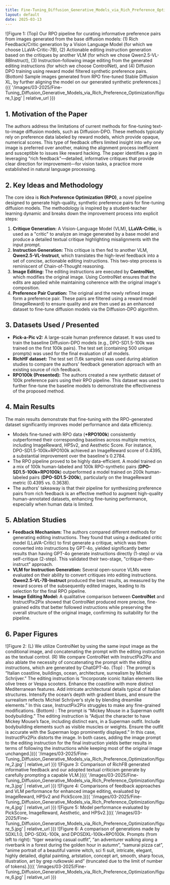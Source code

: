 ```yaml
---
title: Fine-Tuning_Diffusion_Generative_Models_via_Rich_Preference_Optimization
layout: default
date: 2025-03-13
---
```

![Figure 1: (Top) Our RPO pipeline for curating informative preference pairs from images generated from the base diffusion models: (1) Rich Feedback/Critic generation by a Vision Language Model (for which we choose LLaVA-Critic-7B), (2) Actionable editing instruction generation based on the critiques by another VLM (for which we chose Qwen2.5-VL-8BInstruct), (3) Instruction-following image editing from the generated editing instructions (for which we choose ControlNet), and (4) Diffusion DPO training using reward model filtered synthetic preference pairs. (Bottom) Sample images generated from RPO fine-tuned Stable Diffusion XL, by further aligning the model on our generated synthetic preferences.]({{ '/images/03-2025/Fine-Tuning_Diffusion_Generative_Models_via_Rich_Preference_Optimization/figure_1.jpg' | relative_url }})
## 1. Motivation of the Paper
The authors address the limitations of current methods for fine-tuning text-to-image diffusion models, such as Diffusion-DPO. These methods typically rely on preference data labeled by reward models, which provide opaque, numerical scores. This type of feedback offers limited insight into *why* one image is preferred over another, making the alignment process inefficient and susceptible to issues like reward hacking. The paper identifies a gap in leveraging "rich feedback"—detailed, informative critiques that provide clear direction for improvement—for vision tasks, a practice more established in natural language processing.

## 2. Key Ideas and Methodology
The core idea is **Rich Preference Optimization (RPO)**, a novel pipeline designed to generate high-quality, synthetic preference pairs for fine-tuning diffusion models. The methodology is inspired by a student-teacher learning dynamic and breaks down the improvement process into explicit steps:

1.  **Critique Generation:** A Vision-Language Model (VLM), **LLaVA-Critic**, is used as a "critic" to analyze an image generated by a base model and produce a detailed textual critique highlighting misalignments with the input prompt.
2.  **Instruction Generation:** This critique is then fed to another VLM, **Qwen2.5-VL-Instruct**, which translates the high-level feedback into a set of concise, actionable editing instructions. This two-step process is reminiscent of Chain-of-Thought reasoning.
3.  **Image Editing:** The editing instructions are executed by **ControlNet**, which modifies the original image. Using ControlNet ensures that the edits are applied while maintaining coherence with the original image's composition.
4.  **Preference Pair Curation:** The original and the newly refined image form a preference pair. These pairs are filtered using a reward model (ImageReward) to ensure quality and are then used as an enhanced dataset to fine-tune diffusion models via the Diffusion-DPO algorithm.

## 3. Datasets Used / Presented
*   **Pick-a-Pic v2:** A large-scale human preference dataset. It was used to train the baseline Diffusion-DPO models (e.g., DPO-SD1.5-100k was trained on the first 100k pairs). The test set (containing 500 unique prompts) was used for the final evaluation of all models.
*   **RichHF dataset:** The test set (1.6k samples) was used during ablation studies to compare the authors' feedback generation approach with an existing source of rich feedback.
*   **RPO100k (Presented):** The authors created a new synthetic dataset of 100k preference pairs using their RPO pipeline. This dataset was used to further fine-tune the baseline models to demonstrate the effectiveness of the proposed method.

## 4. Main Results
The main results demonstrate that fine-tuning with the RPO-generated dataset significantly improves model performance and data efficiency.

*   Models fine-tuned with RPO data (**+RPO100k**) consistently outperformed their corresponding baselines across multiple metrics, including ImageReward, HPSv2, and Aesthetic Score. For instance, DPO-SD1.5-100k+RPO100k achieved an ImageReward score of 0.4395, a substantial improvement over the baseline's 0.2784.
*   The RPO pipeline proved to be highly data-efficient. A model trained on a mix of 100k human-labeled and 100k RPO-synthetic pairs (**DPO-SD1.5-100k+RPO100k**) outperformed a model trained on 200k human-labeled pairs (**DPO-SD1.5-200k**), particularly on the ImageReward metric (0.4395 vs. 0.3638).
*   The authors' takeaway is that their pipeline for synthesizing preference pairs from rich feedback is an effective method to augment high-quality human-annotated datasets, enhancing fine-tuning performance, especially when human data is limited.

## 5. Ablation Studies
*   **Feedback Mechanism:** The authors compared different methods for generating editing instructions. They found that using a dedicated critic model (LLaVA-Critic) to first generate a critique, which was then converted into instructions by GPT-4o, yielded significantly better results than having GPT-4o generate instructions directly (1-step) or via self-critique (2-step). This validated their two-stage, "critique-then-instruct" approach.
*   **VLM for Instruction Generation:** Several open-source VLMs were evaluated on their ability to convert critiques into editing instructions. **Qwen2.5-VL-7B-Instruct** produced the best results, as measured by the reward scores of the subsequently edited images, leading to its selection for the final RPO pipeline.
*   **Image Editing Model:** A qualitative comparison between **ControlNet** and InstructPix2Pix showed that ControlNet produced more precise, fine-grained edits that better followed instructions while preserving the overall structure of the original image, confirming its suitability for the pipeline.

## 6. Paper Figures
![Figure 2: (L) We utilize ControlNet by using the same input image as the conditional image, and concatenating the prompt with the editing instruction as the textual control. (R) We compare ControlNet with InstructPix2Pix and also ablate the necessity of concatenating the prompt with the editing instructions, which are generated by ChatGPT-4o. (Top) : The prompt is “Italian coastline, buildings, ocean, architecture, surrealism by Michiel Schrijver.” The editing instruction is “Incorporate iconic Italian elements like olive trees or Vespa scooters. Enhance the coastline with more distinct Mediterranean features. Add intricate architectural details typical of Italian structures. Intensify the ocean’s depth with gradient blues, and ensure the surrealism reflects Michiel Schrijver’s style by blending dreamlike elements.” In this case, InstructPix2Pix struggles to make any fine-grained modifications. (Bottom) : The prompt is “Mickey Mouse in a Superman outfit bodybuilding.” The editing instruction is “Adjust the character to have Mickey Mouse’s face, including distinct ears, in a Superman outfit. Include bodybuilding elements such as visible muscles or weights. Ensure the outfit is accurate with the Superman logo prominently displayed.” In this case, InstructPix2Pix distorts the image. In both cases, adding the image prompt to the editing instruction for the final instruction yields better results in terms of following the instructions while keeping most of the original image unchanged.]({{ '/images/03-2025/Fine-Tuning_Diffusion_Generative_Models_via_Rich_Preference_Optimization/figure_2.jpg' | relative_url }})
![Figure 3: Comparison of RichFB generated informative feedback and our adopted textual criticism generate by carefully prompting a capable VLM.]({{ '/images/03-2025/Fine-Tuning_Diffusion_Generative_Models_via_Rich_Preference_Optimization/figure_3.jpg' | relative_url }})
![Figure 4: Comparisons of feedback approaches and VLM performance for enhanced image editing, evaluated by ImageReward, HPSv2 and PickScore.]({{ '/images/03-2025/Fine-Tuning_Diffusion_Generative_Models_via_Rich_Preference_Optimization/figure_4.jpg' | relative_url }})
![Figure 5: Model performance evaluated by PickScore, ImageReward, Aesthetic, and HPSv2.]({{ '/images/03-2025/Fine-Tuning_Diffusion_Generative_Models_via_Rich_Preference_Optimization/figure_5.jpg' | relative_url }})
![Figure 6: A comparison of generations made by SDXL1.0, DPO-SDXL-100k, and DPOSDXL-100k+RPO100k. Prompts (from left to right): “tiger wearing casual outfit”, “an adventurer walking along a riverbank in a forest during the golden hour in autumn”, “samurai pizza cat”, “anime portrait of a beautiful vamire witch, sci fi suit, intricate, elegant, highly detailed, digital painting, artstation, concept art, smooth, sharp focus, illustration, art by grep rutkowski and” (truncated due to the limit of number of tokens).]({{ '/images/03-2025/Fine-Tuning_Diffusion_Generative_Models_via_Rich_Preference_Optimization/figure_6.jpg' | relative_url }})
